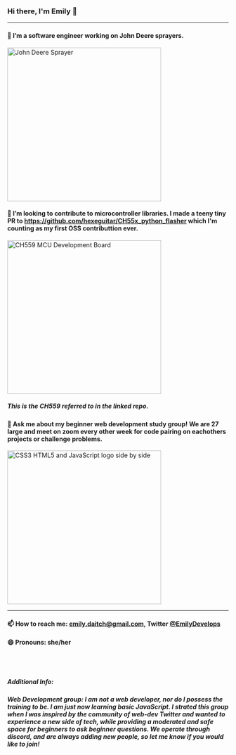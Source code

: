 ### Hi there, I'm Emily 👋
---
#### 🔭 I’m a software engineer working on John Deere sprayers.

<img src="https://www.deere.com/assets/images/region-4/products/application-equipment/r4038-sprayer/r4038_sprayer_r4a038560_large_99adbe0ec7da04e05e27870cb564e25c53d84643.jpg" alt="John Deere Sprayer" width="350px">

#### 👯 I’m looking to contribute to microcontroller libraries. I made a teeny tiny PR to https://github.com/hexeguitar/CH55x_python_flasher which I'm counting as my first OSS contributtion ever.

<img src="https://s5.electrodragon.com/wp-content/uploads/2018/04/CH559-Mini-DEV-Board-CH55x-Series-03-768x596.jpg" alt="CH559 MCU Development Board" width="350px">

##### This is the CH559 referred to in the linked repo.
#### 💬 Ask me about my beginner web development study group! We are 27 large and meet on zoom every other week for code pairing on eachothers projects or challenge problems.

<img src="https://skywell.software/wp-content/uploads/2019/01/javascript-vs-html-vs-css-1024x683.jpg" alt="CSS3 HTML5 and JavaScript logo side by side" width="350px">

---
#### 📫 How to reach me: emily.daitch@gmail.com, Twitter [@EmilyDevelops](https://twitter.com/EmilyDevelops)
#### 😄 Pronouns: she/her

<br><br>
##### Additional Info:
##### Web Development group: I am not a web developer, nor do I possess the training to be. I am just now learning basic JavaScript. I strated this group when I was inspired by the community of web-dev Twitter and wanted to experience a new side of tech, while providing a moderated and safe space for beginners to ask beginner questions. We operate through discord, and are always adding new people, so let me know if you would like to join! 

<!--
**emilydaitch/emilydaitch** is a ✨ _special_ ✨ repository because its `README.md` (this file) appears on your GitHub profile.

Here are some ideas to get you started:

- 🔭 I’m currently working on ...
- 🌱 I’m currently learning ...
- 👯 I’m looking to collaborate on ...
- 🤔 I’m looking for help with ...
- 💬 Ask me about ...
- 📫 How to reach me: ...
- 😄 Pronouns: ...
- ⚡ Fun fact: ...
--
